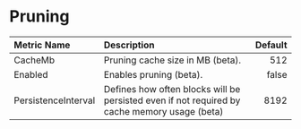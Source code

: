 # Pruning

| Metric Name | Description | Default |
| :--- | :--- | ---: |
| CacheMb | Pruning cache size in MB \(beta\). | 512 |
| Enabled | Enables pruning \(beta\). | false |
| PersistenceInterval | Defines how often blocks will be persisted even if not required by cache memory usage \(beta\) | 8192 |

